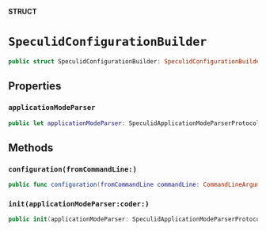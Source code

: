 **STRUCT**

# `SpeculidConfigurationBuilder`

```swift
public struct SpeculidConfigurationBuilder: SpeculidConfigurationBuilderProtocol
```

## Properties
### `applicationModeParser`

```swift
public let applicationModeParser: SpeculidApplicationModeParserProtocol
```

## Methods
### `configuration(fromCommandLine:)`

```swift
public func configuration(fromCommandLine commandLine: CommandLineArgumentProviderProtocol) -> SpeculidConfigurationProtocol
```

### `init(applicationModeParser:coder:)`

```swift
public init(applicationModeParser: SpeculidApplicationModeParserProtocol? = nil, coder _: NSCoder? = nil)
```
